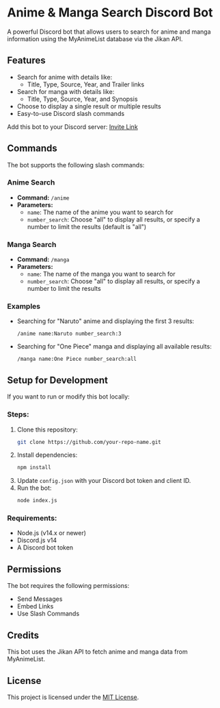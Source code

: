 # Anime & Manga Search Discord Bot
A powerful Discord bot that allows users to search for anime and manga information using the MyAnimeList database via the Jikan API.

## Features
- Search for anime with details like:
  - Title, Type, Source, Year, and Trailer links
- Search for manga with details like:
  - Title, Type, Source, Year, and Synopsis
- Choose to display a single result or multiple results
- Easy-to-use Discord slash commands

Add this bot to your Discord server:
[Invite Link](https://discord.com/api/oauth2/authorize?client_id=473135420608348162&permissions=274877921280&scope=bot)

## Commands
The bot supports the following slash commands:

### Anime Search
- **Command:** `/anime`
- **Parameters:**
  - `name`: The name of the anime you want to search for
  - `number_search`: Choose "all" to display all results, or specify a number to limit the results (default is "all")

### Manga Search
- **Command:** `/manga`
- **Parameters:**
  - `name`: The name of the manga you want to search for
  - `number_search`: Choose "all" to display all results, or specify a number to limit the results

### Examples
- Searching for "Naruto" anime and displaying the first 3 results:
  ```
  /anime name:Naruto number_search:3
  ```
- Searching for "One Piece" manga and displaying all available results:
  ```
  /manga name:One Piece number_search:all
  ```

## Setup for Development
If you want to run or modify this bot locally:

### Steps:
1. Clone this repository:
   ```sh
   git clone https://github.com/your-repo-name.git
   ```
2. Install dependencies:
   ```sh
   npm install
   ```
3. Update `config.json` with your Discord bot token and client ID.
4. Run the bot:
   ```sh
   node index.js
   ```

### Requirements:
- Node.js (v14.x or newer)
- Discord.js v14
- A Discord bot token

## Permissions
The bot requires the following permissions:
- Send Messages
- Embed Links
- Use Slash Commands

## Credits
This bot uses the Jikan API to fetch anime and manga data from MyAnimeList.

## License
This project is licensed under the [MIT License](LICENSE).